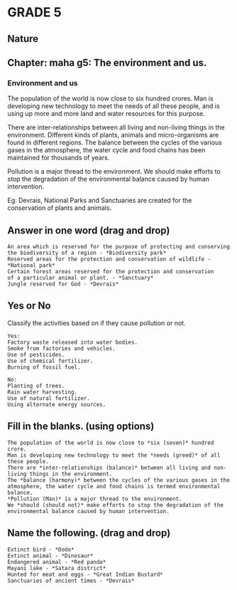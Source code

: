 # GRADE 5

## Nature

## Chapter: maha g5: The environment and us.

### Environment and us

The population of the world is now close to six hundred crores. Man is
developing new technology to meet the needs of all these people, and is using up more and more land and water resources for this purpose.

There are inter-relationships between all living and non-living things in the environment. Different kinds of plants, animals
and micro-organisms are found in different regions. The balance between the cycles of the various gases in the atmosphere, the water cycle and food chains has been maintained for thousands of years.

Pollution is a major thread to the environment. We should make efforts to stop the degradation of the environmental balance caused by
human intervention.

Eg: Devrais, National Parks and Sanctuaries are created for the
conservation of plants and animals.

## Answer in one word (drag and drop)
```
An area which is reserved for the purpose of protecting and conserving the biodiversity of a region - *Biodiversity park*
Reserved areas for the protection and conservation of wildlife - *National park*
Certain forest areas reserved for the protection and conservation
of a particular animal or plant. - *Sanctuary*
Jungle reserved for God - *Devrais*

```
## Yes or No

Classify the activities based on if they cause pollution or not.
```
Yes: 
Factory waste released into water bodies.
Smoke from factories and vehicles.
Use of pesticides.
Use of chemical fertilizer.
Burning of fossil fuel.

No:
Planting of trees.
Rain water harvesting.
Use of natural fertilizer.
Using alternate energy sources.
```
## Fill in the blanks. (using options)

```
The population of the world is now close to *six (seven)* hundred crore.
Man is developing new technology to meet the *needs (greed)* of all these people.
There are *inter-relationships (balance)* between all living and non-living things in the environment.
The *balance (harmony)* between the cycles of the various gases in the atmosphere, the water cycle and food chains is termed environmental balance.
*Pollution (Man)* is a major thread to the environment.
We *should (should not)* make efforts to stop the degradation of the environmental balance caused by human intervention.

```
## Name the following. (drag and drop)

```
Extinct bird - *Dodo*
Extinct animal - *Dinosaur*
Endangered animal - *Red panda*
Mayani lake - *Satara district*
Hunted for meat and eggs - *Great Indian Bustard*
Sanctuaries of ancient times - *Devrais*
```
